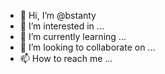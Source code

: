 - 👋 Hi, I’m @bstanty
- 👀 I’m interested in ...
- 🌱 I’m currently learning ...
- 💞️ I’m looking to collaborate on ...
- 📫 How to reach me ...

<!---
bstanty/bstanty is a ✨ special ✨ repository because its `README.md` (this file) appears on your GitHub profile.
You can click the Preview link to take a look at your changes.
--->
